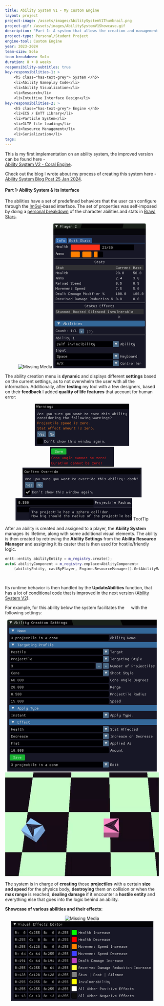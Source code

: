 ```yaml
---
title: Ability System V1 - My Custom Engine
layout: project
project-image: /assets/images/AbilitySystemV1Thumbnail.png
project-gif: /assets/images/AbilitySystemV1Showcase.gif
description: "Part 1: A system that allows the creation and management of abilities with configurable predefined behavior via dynamic ImGui menus. <br> Part 2: Custom engine development."
project-type: Personal/Student Project
engine-tool: Custom Engine
year: 2023-2024
team-size: Solo
team-breakdown: Solo
duration: 8 + 8 weeks
responsibility-subtitles: true
key-responsibilities-1: >
    <h5 class="has-text-grey"> System </h5>
    <li>Ability Gameplay Code</li>
    <li>Ability Visualization</li>
    <li>Research</li>
    <li>Intuitive Interface Design</li>
key-responsibilities-2: >
    <h5 class="has-text-grey"> Engine </h5>
    <li>ECS / EnTT Library</li>
    <li>Particle System</li>
    <li>GLTF file loading</li>
    <li>Resource Management</li>
    <li>Serialization</li>
tags:
---
```


This is my first implementation on an ability system, the improved version can be found here - 
<br><a href="{{ 'projects/2-AbilitySystemV2CoralEngine' | absolute_url }}">Ability System V2 - Coral Engine</a>.

Check out the blog I wrote about my process of creating this system here - 
<br><a href="{{ 'blog/ability-system-v1' | absolute_url }}"> Ability System Blog Post 25 Jan 2024</a>.

#### Part 1: Ability System & Its Interface

The abilities have a set of predefined behaviors that the user can configure through the <a href="https://github.com/ocornut/imgui" target="_blank">ImGui</a>-based interface. The set of properties was self-imposed by doing a <a href="/assets/a-s-v1-post/gifs/BrawlStarsAbilitiesPersonalBreakdown.gif" target="_blank">personal breakdown</a> of the character abilities and stats in <a href="https://supercell.com/en/games/brawlstars/" target="_blank">Brawl Stars</a>.

<p style="text-align: center;">
    <img src="/assets/a-s-v1-post/gifs/ability_creation_menu_small.gif" alt="Missing Media">
    <img src="/assets/a-s-v1-post/images/PlayerStatsWindow.png" alt="Missing Media">
</p>

The ability creation menu is **dynamic** and displays different **settings** based on the current settings, as to not overwhelm the user with all the information. Additionally, after **testing** my tool with a few designers, based on their **feedback** I added **quality of life features** that account for human error:

<p style="text-align: center;" class="is-centered">
    <img src="/assets/a-s-v1-post/images/warnings.png" alt="Missing Media">
    <img src="/assets/a-s-v1-post/images/errors.png" alt="Missing Media">
    <br>
    <img src="/assets/a-s-v1-post/images/ConfirmOverrideWindow.png" alt="Missing Media">
    <img src="/assets/a-s-v1-post/images/ToolTipExample.png" alt="Missing Media">
    TootTip
</p>

After an ability is created and assigned to a player, the **Ability System** manages its lifetime, along with some additional visual elements. The ability is then created by retrieving the **Ability Settings** from the **Ability Resource Manager** and assigning it its caster that is then used for hostile/friendly logic.

```c++
entt::entity abilityEntity = m_registry.create();
auto& abilityComponent = m_registry.emplace<AbilityComponent>
    (abilityEntity, castByPlayer, Engine.ResourceManager().GetAbilityManager().Get(abilityName).value());
```
<br>

Its runtime behavior is then handled by the **UpdateAbilities** function, that has a lot of conditional code that is improved in the next version (<a href="{{ 'projects/2-AbilitySystemV2CoralEngine' | absolute_url }}">Ability System V2</a>).

For example, for this ability below the system facilitates the **`  `** with the following settings:

<p style="text-align: center;">
    <img src="/assets/a-s-v1-post/images/AbilityCreationSettings3Projectiles.png" alt="Missing Media">
    <img src="/assets/a-s-v1-post/gifs/AbilitySystemV13Projectiles.gif" alt="Missing Media">
</p>

The system is in charge of **creating** those **projectiles** with a certain **size and speed** for the physics body, **destroying** them on collision or when the **max range** is reached, **dealing damage** if it encounter a **hostile entity** and everything else that goes into the logic behind an ability.

**Showcase of various abilities and their effects:**

<p style="text-align: center;">
    <img src="/assets/a-s-v1-post/gifs/ShowcaseOfVariousAbilitiesAndEffects.gif" alt="Missing Media">
    <img src="/assets/a-s-v1-post/images/VisualEffectsEditor.png" alt="Missing Media">
</p>
